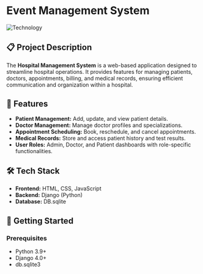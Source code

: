 # Event Management System

![Technology](https://img.shields.io/badge/Built%20with-Python%20%7C%20Django-green)

## 📋 Project Description

The **Hospital Management System** is a web-based application designed to streamline hospital operations. It provides features for managing patients, doctors, appointments, billing, and medical records, ensuring efficient communication and organization within a hospital.

## 🎯 Features

- **Patient Management:** Add, update, and view patient details.
- **Doctor Management:** Manage doctor profiles and specializations.
- **Appointment Scheduling:** Book, reschedule, and cancel appointments.
- **Medical Records:** Store and access patient history and test results.
- **User Roles:** Admin, Doctor, and Patient dashboards with role-specific functionalities.

## 🛠️ Tech Stack

- **Frontend:** HTML, CSS, JavaScript
- **Backend:** Django (Python)
- **Database:** DB.sqlite

## 🚀 Getting Started

### Prerequisites
- Python 3.9+
- Django 4.0+
- db.sqlite3
